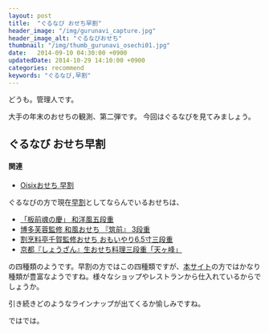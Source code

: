 ```yaml
---
layout: post
title:  "ぐるなび おせち早割"
header_image: "/img/gurunavi_capture.jpg"
header_image_alt: "ぐるなびおせち"
thumbnail: "/img/thumb_gurunavi_osechi01.jpg"
date:   2014-09-10 04:30:00 +0900
updatedDate: 2014-10-29 14:10:00 +0900
categories: recommend
keywords: "ぐるなび,早割"
---
```


どうも。管理人です。

大手の年末のおせちの観測、第二弾です。
今回はぐるなびを見てみましょう。

<!-- more -->

## ぐるなび おせち早割

#### 関連
* [Oisixおせち 早割 ](/recommend/2014-09-04/oisix_hayawari/)

ぐるなびの方で現在[早割](http://px.a8.net/svt/ejp?a8mat=2BW2PC+7ZKFIA+1HIO+BW8O2&a8ejpredirect=http%3A%2F%2Fshop.gnavi.co.jp%2FMallgn%2Fspecial%2Fosechi%2Fhayawari.html, "早割")としてならんでいるおせちは、
<img border="0" width="1" height="1" src="http://www15.a8.net/0.gif?a8mat=2BW2PC+7ZKFIA+1HIO+BW8O2" alt="">
<ul>
<li>
<a href="http://px.a8.net/svt/ejp?a8mat=2BW2PC+7ZKFIA+1HIO+BW8O2&a8ejpredirect=http%3A%2F%2Fshop.gnavi.co.jp%2Fitamae%2F251300%2F" target="_blank">「板前魂の慶」 和洋風五段重</a>
<img border="0" width="1" height="1" src="http://www12.a8.net/0.gif?a8mat=2BW2PC+7ZKFIA+1HIO+BW8O2" alt="">
</li>

<li>
<a href="http://px.a8.net/svt/ejp?a8mat=2BW2PC+7ZKFIA+1HIO+BW8O2&a8ejpredirect=http%3A%2F%2Fshop.gnavi.co.jp%2Fi-net%2Ftikuzen15%2F" target="_blank">博多芙蓉監修 和風おせち 『筑前』 3段重</a>
<img border="0" width="1" height="1" src="http://www10.a8.net/0.gif?a8mat=2BW2PC+7ZKFIA+1HIO+BW8O2" alt="">
</li>

<li>
<a href="http://px.a8.net/svt/ejp?a8mat=2BW2PC+7ZKFIA+1HIO+BW8O2&a8ejpredirect=http%3A%2F%2Fshop.gnavi.co.jp%2Fomosan%2F7005%2F" target="_blank">割烹料亭千賀監修おせち おもいやり6.5寸三段重</a>
<img border="0" width="1" height="1" src="http://www16.a8.net/0.gif?a8mat=2BW2PC+7ZKFIA+1HIO+BW8O2" alt="">
</li>

<li>
<a href="http://px.a8.net/svt/ejp?a8mat=2BW2PC+7ZKFIA+1HIO+BW8O2&a8ejpredirect=http%3A%2F%2Fshop.gnavi.co.jp%2Fbishokucircle%2Fshzn-or2012%2F" target="_blank">京都『しょうざん』生おせち料理三段重「天ヶ峰」</a>
<img border="0" width="1" height="1" src="http://www16.a8.net/0.gif?a8mat=2BW2PC+7ZKFIA+1HIO+BW8O2" alt="">
</li>
</ul>

の四種類のようです。早割の方ではこの四種類ですが、[本サイト](http://px.a8.net/svt/ejp?a8mat=2BW2PC+7ZKFIA+1HIO+BW8O2&a8ejpredirect=http%3A%2F%2Fshop.gnavi.co.jp%2FMallgn%2Fspecial%2Fosechi%2F, "本サイト")の方ではかなり種類が豊富なようですね。様々なショップやレストランから仕入れているからでしょうか。
<img border="0" width="1" height="1" src="http://www13.a8.net/0.gif?a8mat=2BW2PC+7ZKFIA+1HIO+BW8O2" alt="">

引き続きどのようなラインナップが出てくるか愉しみですね。

ではでは。